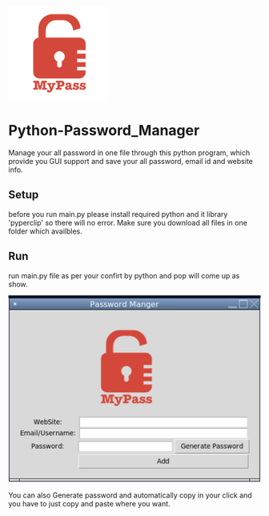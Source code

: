 ![](./logo.png)
# Python-Password_Manager
Manage your all password in one file through this python program, which provide you GUI support and save your all password, email id and website info.


## Setup
before you run main.py please install required python and it library 'pyperclip' so there will no error.
Make sure you download all files in one folder which availbles.

## Run
run main.py file as per your confirt by python and pop will come up as show.


![](./ss1.png)


You can also Generate password and automatically copy in your click and you have to just copy and paste where you want.
